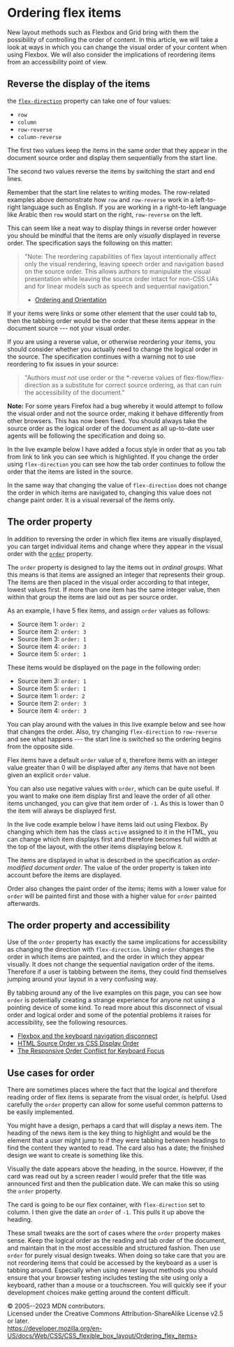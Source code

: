 Ordering flex items
===================

New layout methods such as Flexbox and Grid bring with them the
possibility of controlling the order of content. In this article, we
will take a look at ways in which you can change the visual order of
your content when using Flexbox. We will also consider the implications
of reordering items from an accessibility point of view.

Reverse the display of the items
--------------------------------

the [`flex-direction`](flex-direction.md) property can take one of four
values:

- `row`
- `column`
- `row-reverse`
- `column-reverse`

The first two values keep the items in the same order that they appear
in the document source order and display them sequentially from the
start line.

The second two values reverse the items by switching the start and end
lines.

Remember that the start line relates to writing modes. The row-related
examples above demonstrate how `row` and `row-reverse` work in a
left-to-right language such as English. If you are working in a
right-to-left language like Arabic then `row` would start on the right,
`row-reverse` on the left.

This can seem like a neat way to display things in reverse order however
you should be mindful that the items are only *visually* displayed in
reverse order. The specification says the following on this matter:

> \"Note: The reordering capabilities of flex layout intentionally
> affect only the visual rendering, leaving speech order and navigation
> based on the source order. This allows authors to manipulate the
> visual presentation while leaving the source order intact for non-CSS
> UAs and for linear models such as speech and sequential navigation.\"
>
> - [Ordering and
> Orientation](https://www.w3.org/TR/css-flexbox-1/#flow-order)

If your items were links or some other element that the user could tab
to, then the tabbing order would be the order that these items appear in
the document source --- not your visual order.

If you are using a reverse value, or otherwise reordering your items,
you should consider whether you actually need to change the logical
order in the source. The specification continues with a warning not to
use reordering to fix issues in your source:

> \"Authors *must not* use order or the \*-reverse values of
> flex-flow/flex-direction as a substitute for correct source ordering,
> as that can ruin the accessibility of the document.\"

**Note:** For some years Firefox had a bug whereby it would attempt to
follow the visual order and not the source order, making it behave
differently from other browsers. This has now been fixed. You should
always take the source order as the logical order of the document as all
up-to-date user agents will be following the specification and doing so.

In the live example below I have added a focus style in order that as
you tab from link to link you can see which is highlighted. If you
change the order using `flex-direction` you can see how the tab order
continues to follow the order that the items are listed in the source.

In the same way that changing the value of `flex-direction` does not
change the order in which items are navigated to, changing this value
does not change paint order. It is a visual reversal of the items only.

The order property
------------------

In addition to reversing the order in which flex items are visually
displayed, you can target individual items and change where they appear
in the visual order with the [`order`](order.md) property.

The `order` property is designed to lay the items out in *ordinal
groups*. What this means is that items are assigned an integer that
represents their group. The items are then placed in the visual order
according to that integer, lowest values first. If more than one item
has the same integer value, then within that group the items are laid
out as per source order.

As an example, I have 5 flex items, and assign `order` values as
follows:

- Source item 1: `order: 2`
- Source item 2: `order: 3`
- Source item 3: `order: 1`
- Source item 4: `order: 3`
- Source item 5: `order: 1`

These items would be displayed on the page in the following order:

- Source item 3: `order: 1`
- Source item 5: `order: 1`
- Source item 1: `order: 2`
- Source item 2: `order: 3`
- Source item 4: `order: 3`

You can play around with the values in this live example below and see
how that changes the order. Also, try changing `flex-direction` to
`row-reverse` and see what happens --- the start line is switched so the
ordering begins from the opposite side.

Flex items have a default `order` value of `0`, therefore items with an
integer value greater than 0 will be displayed after any items that have
not been given an explicit `order` value.

You can also use negative values with `order`, which can be quite
useful. If you want to make one item display first and leave the order
of all other items unchanged, you can give that item order of `-1`. As
this is lower than 0 the item will always be displayed first.

In the live code example below I have items laid out using Flexbox. By
changing which item has the class `active` assigned to it in the HTML,
you can change which item displays first and therefore becomes full
width at the top of the layout, with the other items displaying below
it.

The items are displayed in what is described in the specification as
*order-modified document order*. The value of the order property is
taken into account before the items are displayed.

Order also changes the paint order of the items; items with a lower
value for `order` will be painted first and those with a higher value
for `order` painted afterwards.

The order property and accessibility
------------------------------------

Use of the `order` property has exactly the same implications for
accessibility as changing the direction with `flex-direction`. Using
`order` changes the order in which items are painted, and the order in
which they appear visually. It does not change the sequential navigation
order of the items. Therefore if a user is tabbing between the items,
they could find themselves jumping around your layout in a very
confusing way.

By tabbing around any of the live examples on this page, you can see how
`order` is potentially creating a strange experience for anyone not
using a pointing device of some kind. To read more about this disconnect
of visual order and logical order and some of the potential problems it
raises for accessibility, see the following resources.

- [Flexbox and the keyboard navigation
    disconnect](https://tink.uk/flexbox-the-keyboard-navigation-disconnect/)
- [HTML Source Order vs CSS Display
    Order](https://adrianroselli.com/2015/10/html-source-order-vs-css-display-order.html)
- [The Responsive Order Conflict for Keyboard
    Focus](https://alastairc.uk/2017/06/the-responsive-order-conflict/)

Use cases for order
-------------------

There are sometimes places where the fact that the logical and therefore
reading order of flex items is separate from the visual order, is
helpful. Used carefully the `order` property can allow for some useful
common patterns to be easily implemented.

You might have a design, perhaps a card that will display a news item.
The heading of the news item is the key thing to highlight and would be
the element that a user might jump to if they were tabbing between
headings to find the content they wanted to read. The card also has a
date; the finished design we want to create is something like this.

Visually the date appears above the heading, in the source. However, if
the card was read out by a screen reader I would prefer that the title
was announced first and then the publication date. We can make this so
using the `order` property.

The card is going to be our flex container, with `flex-direction` set to
column. I then give the date an `order` of `-1`. This pulls it up above
the heading.

These small tweaks are the sort of cases where the `order` property
makes sense. Keep the logical order as the reading and tab order of the
document, and maintain that in the most accessible and structured
fashion. Then use `order` for purely visual design tweaks. When doing so
take care that you are not reordering items that could be accessed by
the keyboard as a user is tabbing around. Especially when using newer
layout methods you should ensure that your browser testing includes
testing the site using only a keyboard, rather than a mouse or a
touchscreen. You will quickly see if your development choices make
getting around the content difficult.

© 2005--2023 MDN contributors.\
Licensed under the Creative Commons Attribution-ShareAlike License v2.5
or later.\
https://developer.mozilla.org/en-US/docs/Web/CSS/CSS_flexible_box_layout/Ordering_flex_items>
